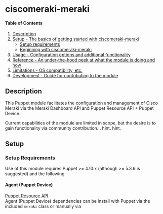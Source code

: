 
# ciscomeraki-meraki

#### Table of Contents

1. [Description](#description)
2. [Setup - The basics of getting started with ciscomeraki-meraki](#setup)
    * [Setup requirements](#setup-requirements)
    * [Beginning with ciscomeraki-meraki](#beginning-with-ciscomeraki-meraki)
3. [Usage - Configuration options and additional functionality](#usage)
4. [Reference - An under-the-hood peek at what the module is doing and how](#reference)
5. [Limitations - OS compatibility, etc.](#limitations)
6. [Development - Guide for contributing to the module](#development)

## Description

This Puppet module facilitates the configuration and management of Cisco Meraki via the Meraki Dashboard API and Puppet Resource API + Puppet Device.

Current capabilities of the module are limited in scope, but the desire is to gain functionality via community contribution... hint. hint.

## Setup

### Setup Requirements

Use of this module requires Puppet >= 4.10.x (although  >= 5.3.6 is suggested) and the following 

#### Agent (Puppet Device)
[Puppet Resource API](https://github.com/puppetlabs/puppet-resource_api)  
Agent (Puppet Device) dependencies can be install with Puppet via the included `meraki` class or manually via
```shell
sudo /opt/puppetlabs/puppet/bin/gem install puppet-resource_api
```

[Meraki dashboard-api](https://rubygems.org/gems/dashboard-api)
manually via
```shell
sudo /opt/puppetlabs/puppet/bin/gem install dashboard-api
```

#### Master
[Puppet Resource API](https://github.com/puppetlabs/puppet-resource_api)  
Resource API can be installed with Puppet via the [puppetlabs/resource_api module](https://forge.puppet.com/puppetlabs/resource_api) and `resource_api::server` class or manually via
```shell
sudo /opt/puppetlabs/bin/puppetserver gem install puppet-resource_api
```

### Beginning with ciscomeraki-meraki

Usage of the module requires a Meraki Dashboard API access enabled and an API access key.  https://documentation.meraki.com/zGeneral_Administration/Other_Topics/The_Cisco_Meraki_Dashboard_API

Puppet device is to be configured per Meraki Organization and/or Network.  A list of organizations or networks the user has access to can be gathered with the Puppet Tasks `meraki::list_orgs` and `meraki::list_networks`

*Note* if using Puppet Enterprise CLI execution of Tasks requires an [access token](https://puppet.com/docs/pe/latest/rbac/rbac_token_auth_intro.html)

```
[root@puppet-device-devel tasks]# puppet task run meraki::list_orgs key=apikey123 -n puppet-device-devel.shermdog.local
Starting job ...
New job ID: 8
Nodes: 1

Started on puppet-device-devel.shermdog.local ...
Finished on node puppet-device-devel.shermdog.local
  status : success
  organizations : [{"id":549236,"name":"Meraki DevNet Sandbox"},{"id":646829496481088929,"name":"SD Test"}]

Job completed. 1/1 nodes succeeded.
Duration: 2 sec
```
```
[root@puppet-device-devel ~]# puppet task run meraki::list_networks key=apikey123 -n puppet-device-devel.shermdog.local
Starting job ...
New job ID: 22
Nodes: 1

Started on puppet-device-devel.shermdog.local ...
Finished on node puppet-device-devel.shermdog.local
  status : success
  networks : [{"id":"L_646829496481097728","name":"Wireless 2","tags":null,"type":"combined","timeZone":"America/Los_Angeles","organizationId":"646829496481088375"},{"id":"N_686235993220589511","name":"jr","tags":null,"type":"wireless","timeZone":"America/Los_Angeles","organizationId":"646829496481088375"},{"id":"L_686235993220583318","name":"branch office","tags":null,"type":"combined","timeZone":"America/Los_Angeles","organizationId":"646829496481088375"},{"id":"L_686235993220583319","name":"DC Branch","tags":null,"type":"combined","timeZone":"America/Los_Angeles","organizationId":"646829496481088375"}]

Job completed. 1/1 nodes succeeded.
Duration: 1 sec

```


`vi /etc/puppetlabs/puppet/device.conf`
```INI
[meraki-devnet-org]
  type meraki_organization
  url file:///root/meraki.yaml

[meraki-devnet-net]
  type meraki_network
  url file:///root/mnet.yaml

```
`vi /root/meraki.yaml`
```

default{
  node {
    dashboard_org_id = 123456
    dashboard_api_key = apikey789
  }
}

```
`vi /root/mnet.yaml`
```


default{
  node {
    dashboard_network_id = L_5678
    dashboard_api_key = apikey789
  }
}

```

Puppet Device nodes require a signed certificate from the master (just like an Agent).
[Adding and removing nodes](https://puppet.com/docs/pe/latest/managing_nodes/adding_and_removing_nodes.html)

By default Puppet Device will process all nodes configured in device.conf.  Output by default is suppressed, so include `-v` for interactive runs.
```shell
/opt/puppetlabs/puppet/bin/puppet device -v
```

Individual nodes (organizations) can be specified
```shell
/opt/puppetlabs/puppet/bin/puppet device -v --target meraki-devnet-org
```

Current administrators can be returned interactively as Puppet code
```shell
/opt/puppetlabs/puppet/bin/puppet device -v --target meraki-devnet-org --resource meraki_admin
```

Current administrators can be returned interactively as Puppet code and filtered by email
```shell
[root@puppet-device-devel ~]# /opt/puppetlabs/puppet/bin/puppet device -v --target meraki-devnet-org --resource meraki_admin shermdog@puppet.com
Info: retrieving resource: meraki_admin from meraki-devnet-org at file:///etc/puppetlabs/code/environments/production/meraki.yaml
meraki_admin { "shermdog@puppet.com": 
  fullname => 'Rick Sherman',
  ensure => 'present',
# id => '646829496481137785', # Read Only
  orgaccess => 'full',
  networks => [
  {
    'id' => 'L_646829496481099051',
    'access' => 'full'
  },
  {
    'id' => 'L_646829496481095933',
    'access' => 'full'
  },
  {
    'id' => 'N_646829496481143399',
    'access' => 'full'
  }],
  tags => [
  {
    'tag' => 'Sandbox',
    'access' => 'full'
  },
  {
    'tag' => 'branch',
    'access' => 'full'
  }],
}
```

Current VLANs can be returned interactively as Puppet code and filtered by ID
```shell
[root@puppet-device-devel ~]# puppet device -v -t meraki-devnet-net --resource meraki_vlan 99
Info: retrieving resource: meraki_vlan from meraki-devnet-net at file:///root/mnet.yaml
meraki_vlan { "99": 
  ensure => 'present',
  description => 'Managed by Puppet',
  subnet => '10.0.99.0/24',
  applianceip => '10.0.99.1',
  fixedipassignments => {
  '52:54:00:e3:5d:3d' => {
    'ip' => '10.0.99.202',
    'name' => 'test2'
  }
},
  reservedipranges => [
  {
    'start' => '10.0.99.1',
    'end' => '10.0.99.101',
    'comment' => 'test 1'
  },
  {
    'start' => '10.0.99.200',
    'end' => '10.0.99.225',
    'comment' => 'test 2'
  }],
  dnsnameservers => 'upstream_dns',
}
```

## Reference

[Puppet Strings REFERENCE.md](REFERENCE.md)

## Limitations

### meraki_vlan
The Meraki API currently does not allow for the removal of `reservedIpRanges` and `fixedIpAssignments` once they have been set.  Puppet will still try to remove them.

## Development

This module leverages [Puppet Resource API](https://github.com/puppetlabs/puppet-specifications/blob/master/language/resource-api/README.md) and is compatible with [Puppet PDK](https://puppet.com/docs/pdk/latest/pdk.html)

Additional information on contributing to the module will be forthcoming.
